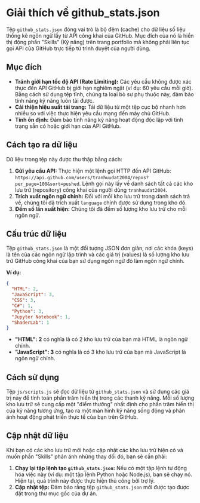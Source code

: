 # Giải thích về github_stats.json

Tệp `github_stats.json` đóng vai trò là bộ đệm (cache) cho dữ liệu số liệu thống kê ngôn ngữ lấy từ API công khai của GitHub. Mục đích của nó là hiển thị động phần "Skills" (Kỹ năng) trên trang portfolio mà không phải liên tục gọi API của GitHub trực tiếp từ trình duyệt của người dùng.

## Mục đích

*   **Tránh giới hạn tốc độ API (Rate Limiting):** Các yêu cầu không được xác thực đến API GitHub bị giới hạn nghiêm ngặt (ví dụ: 60 yêu cầu mỗi giờ). Bằng cách sử dụng tệp tĩnh, chúng ta loại bỏ sự phụ thuộc này, đảm bảo tính năng kỹ năng luôn tải được.
*   **Cải thiện hiệu suất tải trang:** Tải dữ liệu từ một tệp cục bộ nhanh hơn nhiều so với việc thực hiện yêu cầu mạng đến máy chủ GitHub.
*   **Tính ổn định:** Đảm bảo tính năng kỹ năng hoạt động độc lập với tình trạng sẵn có hoặc giới hạn của API GitHub.

## Cách tạo ra dữ liệu

Dữ liệu trong tệp này được thu thập bằng cách:

1.  **Gửi yêu cầu API:** Thực hiện một lệnh gọi HTTP đến API GitHub: `https://api.github.com/users/tranhuudat2004/repos?per_page=100&sort=pushed`. Lệnh gọi này lấy về danh sách tất cả các kho lưu trữ (repository) công khai của người dùng `tranhuudat2004`.
2.  **Trích xuất ngôn ngữ chính:** Đối với mỗi kho lưu trữ trong danh sách trả về, chúng tôi đã trích xuất `language` chính được sử dụng trong kho đó.
3.  **Đếm số lần xuất hiện:** Chúng tôi đã đếm số lượng kho lưu trữ cho mỗi ngôn ngữ.

## Cấu trúc dữ liệu

Tệp `github_stats.json` là một đối tượng JSON đơn giản, nơi các khóa (keys) là tên của các ngôn ngữ lập trình và các giá trị (values) là số lượng kho lưu trữ GitHub công khai của bạn sử dụng ngôn ngữ đó làm ngôn ngữ chính.

**Ví dụ:**

```json
{
  "HTML": 2,
  "JavaScript": 3,
  "CSS": 3,
  "C#": 1,
  "Python": 3,
  "Jupyter Notebook": 1,
  "ShaderLab": 1
}
```

*   **"HTML": 2** có nghĩa là có 2 kho lưu trữ của bạn mà HTML là ngôn ngữ chính.
*   **"JavaScript": 3** có nghĩa là có 3 kho lưu trữ của bạn mà JavaScript là ngôn ngữ chính.

## Cách sử dụng

Tệp `js/scripts.js` sẽ đọc dữ liệu từ `github_stats.json` và sử dụng các giá trị này để tính toán phần trăm hiển thị trong các thanh kỹ năng. Mỗi số lượng kho lưu trữ sẽ cung cấp một "điểm thưởng" nhất định cho phần trăm hiển thị của kỹ năng tương ứng, tạo ra một màn hình kỹ năng sống động và phản ánh hoạt động phát triển thực tế của bạn trên GitHub.

## Cập nhật dữ liệu

Khi bạn có các kho lưu trữ mới hoặc cập nhật các kho lưu trữ hiện có và muốn phần "Skills" phản ánh những thay đổi đó, bạn sẽ cần phải:

1.  **Chạy lại tập lệnh tạo `github_stats.json`:** Nếu có một tập lệnh tự động hóa việc này (ví dụ: một tập lệnh Python hoặc Node.js), bạn sẽ chạy nó. Hiện tại, quá trình này được thực hiện thủ công bởi trợ lý.
2.  **Cập nhật tệp:** Đảm bảo rằng tệp `github_stats.json` mới được tạo được đặt trong thư mục gốc của dự án.
